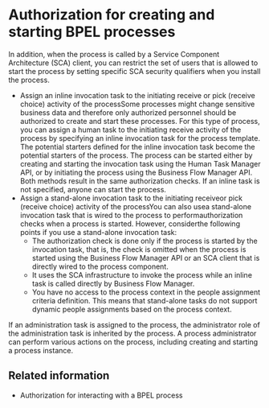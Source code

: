 <!-- image -->

# Authorization for creating and starting BPEL processes

In addition, when the process is called by a Service Component
Architecture (SCA) client, you can restrict the set of users that
is allowed to start the process by setting specific SCA security qualifiers
when you install the process.

- Assign an inline invocation task to the initiating receive or
pick (receive choice) activity of the processSome processes might
change sensitive business data and therefore only authorized personnel
should be authorized to create and start these processes. For this
type of process, you can assign a human task to the initiating receive
activity of the process by specifying an inline invocation task for
the process template. The potential starters defined for the inline
invocation task become the potential starters of the process.
The
process can be started either by creating and starting the invocation
task using the Human Task Manager API, or by initiating the process
using the Business Flow Manager API. Both methods result in the same
authorization checks. If an inline task is not specified, anyone can
start the process.
- Assign a stand-alone invocation task to the initiating receiveor pick (receive choice) activity of the processYou can also usea stand-alone invocation task that is wired to the process to performauthorization checks when a process is started. However, considerthe following points if you use a stand-alone invocation task:
    - The authorization check is done only if the process is started
by the invocation task, that is, the check is omitted when the process
is started using the Business Flow Manager API or an SCA client that
is directly wired to the process component.
    - It uses the SCA infrastructure to invoke the process while an
inline task is called directly by Business Flow Manager.
    - You have no access to the process context in the people assignment
criteria definition. This means that stand-alone tasks do not support
dynamic people assignments based on the process context.

If an administration task is assigned to the process, the administrator
role of the administration task is inherited by the process. A process
administrator can perform various actions on the process, including
creating and starting a process instance.

## Related information

- Authorization for interacting with a BPEL process